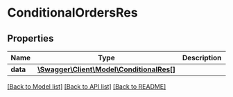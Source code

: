 # ConditionalOrdersRes

## Properties
Name | Type | Description | Notes
------------ | ------------- | ------------- | -------------
**data** | [**\Swagger\Client\Model\ConditionalRes[]**](ConditionalRes.md) |  | [optional] 

[[Back to Model list]](../README.md#documentation-for-models) [[Back to API list]](../README.md#documentation-for-api-endpoints) [[Back to README]](../README.md)


